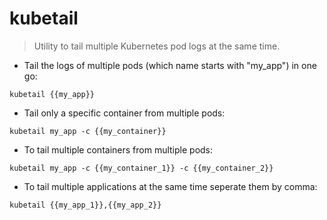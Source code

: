# kubetail

> Utility to tail multiple Kubernetes pod logs at the same time.

- Tail the logs of multiple pods (which name starts with "my_app") in one go:

`kubetail {{my_app}}`

- Tail only a specific container from multiple pods:

`kubetail my_app -c {{my_container}}`

- To tail multiple containers from multiple pods:

`kubetail my_app -c {{my_container_1}} -c {{my_container_2}}`

- To tail multiple applications at the same time seperate them by comma:

`kubetail {{my_app_1}},{{my_app_2}}`
